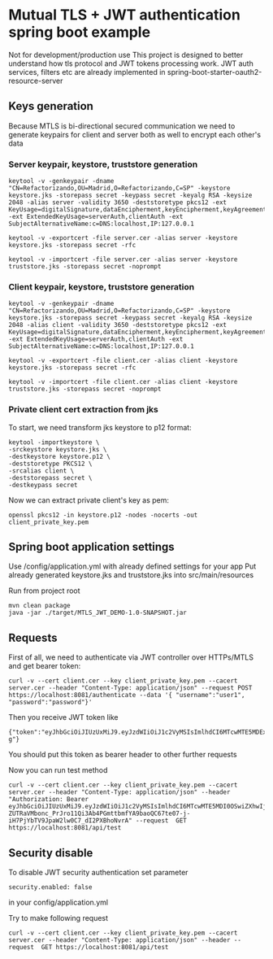# Mutual TLS + JWT authentication spring boot example

Not for development/production use
This project is designed to better understand how tls protocol 
and JWT tokens processing work. JWT auth services, filters etc are already implemented in 
spring-boot-starter-oauth2-resource-server

## Keys generation

Because MTLS is bi-directional secured communication 
we need to generate keypairs for client and server both as well to encrypt each other's data

### Server keypair, keystore, truststore generation

    keytool -v -genkeypair -dname "CN=Refactorizando,OU=Madrid,O=Refactorizando,C=SP" -keystore keystore.jks -storepass secret -keypass secret -keyalg RSA -keysize 2048 -alias server -validity 3650 -deststoretype pkcs12 -ext KeyUsage=digitalSignature,dataEncipherment,keyEncipherment,keyAgreement -ext ExtendedKeyUsage=serverAuth,clientAuth -ext SubjectAlternativeName:c=DNS:localhost,IP:127.0.0.1

    keytool -v -exportcert -file server.cer -alias server -keystore keystore.jks -storepass secret -rfc

    keytool -v -importcert -file server.cer -alias server -keystore truststore.jks -storepass secret -noprompt

### Client keypair, keystore, truststore generation 

    keytool -v -genkeypair -dname "CN=Refactorizando,OU=Madrid,O=Refactorizando,C=SP" -keystore keystore.jks -storepass secret -keypass secret -keyalg RSA -keysize 2048 -alias client -validity 3650 -deststoretype pkcs12 -ext KeyUsage=digitalSignature,dataEncipherment,keyEncipherment,keyAgreement -ext ExtendedKeyUsage=serverAuth,clientAuth -ext SubjectAlternativeName:c=DNS:localhost,IP:127.0.0.1

    keytool -v -exportcert -file client.cer -alias client -keystore keystore.jks -storepass secret -rfc

    keytool -v -importcert -file client.cer -alias client -keystore truststore.jks -storepass secret -noprompt

### Private client cert extraction from jks 

To start, we need transform jks keystore to p12 format:

    keytool -importkeystore \
    -srckeystore keystore.jks \
    -destkeystore keystore.p12 \
    -deststoretype PKCS12 \
    -srcalias client \
    -deststorepass secret \
    -destkeypass secret

Now we can extract private client's key as pem:

    openssl pkcs12 -in keystore.p12 -nodes -nocerts -out client_private_key.pem

## Spring boot application settings

Use /config/application.yml with already defined settings for your app
Put already generated keystore.jks and truststore.jks into src/main/resources

Run from project root

    mvn clean package
    java -jar ./target/MTLS_JWT_DEMO-1.0-SNAPSHOT.jar


## Requests

First of all, we need to authenticate via JWT controller over HTTPs/MTLS and get bearer token:

    curl -v --cert client.cer --key client_private_key.pem --cacert server.cer --header "Content-Type: application/json" --request POST https://localhost:8081/authenticate --data '{ "username":"user1", "password":"password"}'  

Then you receive JWT token like
    
    {"token":"eyJhbGciOiJIUzUxMiJ9.eyJzdWIiOiJ1c2VyMSIsImlhdCI6MTcwMTE5MDExMCwiZXhwIjoxNzAxMjA4MTEwfQ.3VOYkN5JbaxX7sxY5WV0L0wiaWhdIaXvY8BIV6dIdxnOMmh9R0UDFUIXXu10rIPyTfZmbCIdNYd3b5aWNyGL-g"}


You should put this token as bearer header to other further requests

Now you can run test method

    curl -v --cert client.cer --key client_private_key.pem --cacert server.cer --header "Content-Type: application/json" --header "Authorization: Bearer eyJhbGciOiJIUzUxMiJ9.eyJzdWIiOiJ1c2VyMSIsImlhdCI6MTcwMTE5MDI0OSwiZXhwIjoxNzAxMjA4MjQ5fQ.Nx-ZUTRaVMbonc_PrJro11Qi3Ab4PGmttbmfYA9baoQC67te07-j-iH7PjYbTV9JpaW2lw0C7_dI2PXBhoNvrA" --request  GET https://localhost:8081/api/test 

## Security disable

To disable JWT security authentication set parameter

    security.enabled: false

in your config/application.yml

Try to make following request

    curl -v --cert client.cer --key client_private_key.pem --cacert server.cer --header "Content-Type: application/json" --header --request  GET https://localhost:8081/api/test 
